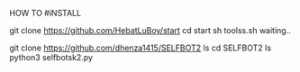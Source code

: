 HOW TO #iNSTALL

git clone https://github.com/HebatLuBoy/start
cd start
sh toolss.sh
waiting..

git clone https://github.com/dhenza1415/SELFBOT2
ls
cd SELFBOT2
ls
python3 selfbotsk2.py
